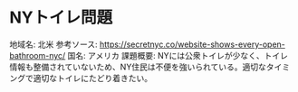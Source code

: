 # NYトイレ問題

地域名: 北米
参考ソース: https://secretnyc.co/website-shows-every-open-bathroom-nyc/
国名: アメリカ
課題概要: NYには公衆トイレが少なく、トイレ情報も整備されていないため、NY住民は不便を強いられている。適切なタイミングで適切なトイレにたどり着きたい。
